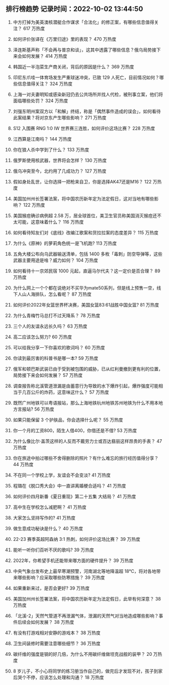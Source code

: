 
## 排行榜趋势 记录时间：2022-10-02 13:44:50
  
  1. 中方打掉为美英澳核潜艇合作谋求「合法化」的修正案，有哪些信息值得关注？ 617 万热度
    
  2. 如何评价张译在《万里归途》里的表现？ 470 万热度
    
  3. 泽连斯基声称「不会再与普京和谈」，这其中透露了哪些信息？俄乌局势接下来会如何发展？ 414 万热度
    
  4. 韩国近一半泡菜生产商关闭，背后的原因是什么？ 369 万热度
    
  5. 印尼东爪哇一体育场发生严重球迷冲突，已致 129 人死亡，目前情况如何？哪些信息值得关注？ 324 万热度
    
  6. 上海一对夫妻明知或感染新冠仍去公共场所并找人代检，被刑事立案，他们将面临哪些处罚？ 324 万热度
    
  7. 刘强东明州案双方以「和解」终结，称是「偶然事件造成的误会」，如何看待此案结果？将对京东产生哪些影响？ 271 万热度
    
  8. S12 入围赛 RNG 1:0 IW 世界赛三连胜，如何评价这场比赛？ 228 万热度
    
  9. 江西算是江南吗？ 144 万热度
    
  10. 你在狼人杀中学到了什么？ 133 万热度
    
  11. 俄罗斯使用核武器，世界将会怎样？ 130 万热度
    
  12. 俄乌冲突至今，北约用了几成功力？ 127 万热度
    
  13. 假如身处乱世，让你选择一把枪来自卫，你是选择AK47还是M16？ 122 万热度
    
  14. 美国加州州长签署法案，将中国农历新年定为法定假日，这对当地有哪些影响？ 122 万热度
    
  15. 美国猴痘确诊病例超 2.58 万，居全球首位，美卫生官员称美国消灭猴痘还不太可能，这意味着什么？ 116 万热度
    
  16. 如何看待知友们对《底线》改编江歌案和货拉拉案的态度差异？ 115 万热度
    
  17. 为什么《原神》的萝莉角色统一是飞机跑? 113 万热度
    
  18. 五角大楼公布向乌武器输送清单，包括 1400 多枚「毒刺」防空导弹等，这些武器主要用途是啥？威力如何？ 104 万热度
    
  19. 如何看待十一京郊民宿 1000 元起，直逼马尔代夫？这一定价是否合理？ 89 万热度
    
  20. 为什么网上一个个都在说绝对不买华为mate50系列，但是线上预售一空，线下人山人海排队，怎么看呢？ 87 万热度
    
  21. 如何评价2022年女篮世界杯决赛，美国女篮83:61战胜中国女篮? 81 万热度
    
  22. 为什么青梅竹马总打不过天降系？ 78 万热度
    
  23. 三个人的友谊永远长久吗？ 63 万热度
    
  24. 高二应该怎么努力? 60 万热度
    
  25. 可以给我分享一下你喜欢的歌词吗？ 60 万热度
    
  26. 你读到最厉害的科普书是哪一本? 59 万热度
    
  27. 俄军和顿巴斯武装已由于受到被包围的威胁，已从红利曼撤到更有利的位置，局势接下来会如何发展？ 57 万热度
    
  28. 调查报告称北溪管道泄漏是由蓄意行为导致的水下爆炸引起，爆炸强度可能相当于几百公斤的炸药，这意味这什么？ 57 万热度
    
  29. 既然广州地铁可以粤语报站，那么上海地铁杭州地铁苏州地铁为什么不用本地方言报站? 56 万热度
    
  30. 如果只能保留 3 个护肤品，你会选择什么呢？ 55 万热度
    
  31. 你一个月的工资800，陌生人借400，你借还是不借? 53 万热度
    
  32. 为什么像比尔·盖茨这样的人反而不戴劳力士或百达翡丽这样昂贵的手表？ 47 万热度
    
  33. 你在旅途中拍过哪些不舍得删除的照片？有什么难忘的旅行经历值得分享？ 44 万热度
    
  34. 不在同一个学校上学，友谊会不会变淡? 41 万热度
    
  35. 程璐在《脱口秀大会》中一直讲离婚梗合适吗？ 41 万热度
    
  36. 如何评价四月新番《夏日重现》第二十五集 大结局？ 41 万热度
    
  37. 高中生在学校怎么减肥啊？ 41 万热度
    
  38. 大家怎么坚持写作的? 41 万热度
    
  39. 做生意成功秘诀是什么？ 40 万热度
    
  40. 22-23 赛季英超阿森纳 3:1 热刺，如何评价这场比赛？ 39 万热度
    
  41. 能听一听你们百听不厌的歌吗? 39 万热度
    
  42. 2022年，你希望手机还能带来哪方面的硬件提升？ 39 万热度
    
  43. 中央气象台发布史上最早寒潮预警，河南湖北等地降温超 18℃，将对各地带来哪些影响？应采取哪些防寒措施？ 39 万热度
    
  44. 如果重新来过，是否会更好? 39 万热度
    
  45. 美国加州州长签署法案，将中国农历新年定为法定假日，此举有何深意？ 38 万热度
    
  46. 「北溪-2」天然气管道不再泄漏气体，泄漏的天然气对当地造成哪些影响？事件后续会如何发展？ 38 万热度
    
  47. 有没有打游戏相对安静的游戏本？ 38 万热度
    
  48. 卫生间装修时需要注意哪些细节？ 36 万热度
    
  49. 碳纤维的强度是钢的好几倍，为什么不用碳纤维做坦克战舰的装甲？ 20 万热度
    
  50. 8 岁儿子，不小心将同学的练习册当作自己的，做完后才发现不对，孩子到家后哭个不停，应该怎么处理和沟通？ 18 万热度
    